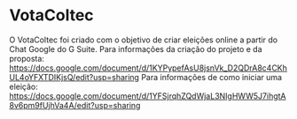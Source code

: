 # VotaColtec

O VotaColtec foi criado com o objetivo de criar eleições online a partir do Chat Google do G Suite. 
Para informações da criação do projeto e da proposta: https://docs.google.com/document/d/1KYPypefAsU8jsnVk_D2QDrA8c4CKhUL4oYFXTDIKjsQ/edit?usp=sharing
Para informações de como iniciar uma eleição: https://docs.google.com/document/d/1YFSjrqhZQdWjaL3NIgHWW5J7ihgtA8v6pm9fUjhVa4A/edit?usp=sharing
